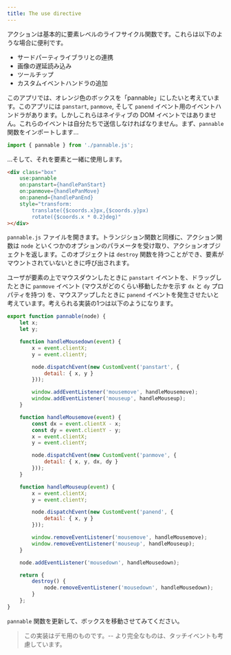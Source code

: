 ```yaml
---
title: The use directive
---
```


アクションは基本的に要素レベルのライフサイクル関数です。これらは以下のような場合に便利です。

* サードパーティライブラリとの連携
* 画像の遅延読み込み
* ツールチップ
* カスタムイベントハンドラの追加

このアプリでは、オレンジ色のボックスを「pannable」にしたいと考えています。このアプリには `panstart`, `panmove`, そして `panend` イベント用のイベントハンドラがあります。しかしこれらはネイティブの DOM イベントではありません。これらのイベントは自分たちで送信しなければなりません。まず、`pannable` 関数をインポートします…

```js
import { pannable } from './pannable.js';
```

…そして、それを要素と一緒に使用します。

```html
<div class="box"
	use:pannable
	on:panstart={handlePanStart}
	on:panmove={handlePanMove}
	on:panend={handlePanEnd}
	style="transform:
		translate({$coords.x}px,{$coords.y}px)
		rotate({$coords.x * 0.2}deg)"
></div>
```

`pannable.js` ファイルを開きます。トランジション関数と同様に、アクション関数は `node` といくつかのオプションのパラメータを受け取り、アクションオブジェクトを返します。このオブジェクトは `destroy` 関数を持つことができ、要素がマウントされていないときに呼び出されます。

ユーザが要素の上でマウスダウンしたときに `panstart` イベントを、ドラッグしたときに `panmove` イベント (マウスがどのくらい移動したかを示す `dx` と `dy` プロパティを持つ) を、マウスアップしたときに `panend` イベントを発生させたいと考えています。考えられる実装の1つは以下のようになります。

```js
export function pannable(node) {
	let x;
	let y;

	function handleMousedown(event) {
		x = event.clientX;
		y = event.clientY;

		node.dispatchEvent(new CustomEvent('panstart', {
			detail: { x, y }
		}));

		window.addEventListener('mousemove', handleMousemove);
		window.addEventListener('mouseup', handleMouseup);
	}

	function handleMousemove(event) {
		const dx = event.clientX - x;
		const dy = event.clientY - y;
		x = event.clientX;
		y = event.clientY;

		node.dispatchEvent(new CustomEvent('panmove', {
			detail: { x, y, dx, dy }
		}));
	}

	function handleMouseup(event) {
		x = event.clientX;
		y = event.clientY;

		node.dispatchEvent(new CustomEvent('panend', {
			detail: { x, y }
		}));

		window.removeEventListener('mousemove', handleMousemove);
		window.removeEventListener('mouseup', handleMouseup);
	}

	node.addEventListener('mousedown', handleMousedown);

	return {
		destroy() {
			node.removeEventListener('mousedown', handleMousedown);
		}
	};
}
```

`pannable` 関数を更新して、ボックスを移動させてみてください。

> この実装はデモ用のものです。-- より完全なものは、タッチイベントも考慮しています。
